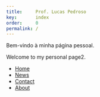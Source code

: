 ```yaml
---
title:     Prof. Lucas Pedroso
key:       index
order:     0
permalink: /
---
```

Bem-vindo à minha página pessoal.

Welcome to my personal page2.

<ul>
  <li><a href="default.asp">Home</a></li>
  <li><a href="news.asp">News</a></li>
  <li><a href="contact.asp">Contact</a></li>
  <li><a href="about.asp">About</a></li>
</ul>
